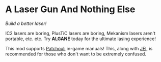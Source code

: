 # A Laser Gun And Nothing Else

*Build a better laser!*

IC2 lasers are boring, PlusTiC lasers are boring, Mekanism lasers aren't portable, etc. etc. Try **ALGANE** today for the ultimate lasing experience!

This mod supports [Patchouli](https://github.com/Vazkii/Patchouli) in-game manuals! This, along with [JEI](https://github.com/mezz/JustEnoughItems), is recommended for those who don't want to be extremely confused.
